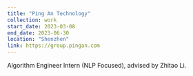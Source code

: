 ```yaml
---
title: "Ping An Technology"
collection: work
start_date: 2023-03-08
end_date: 2023-06-30
location: "Shenzhen"
link: https://group.pingan.com
---
```


Algorithm Engineer Intern (NLP Focused), advised by Zhitao Li.

